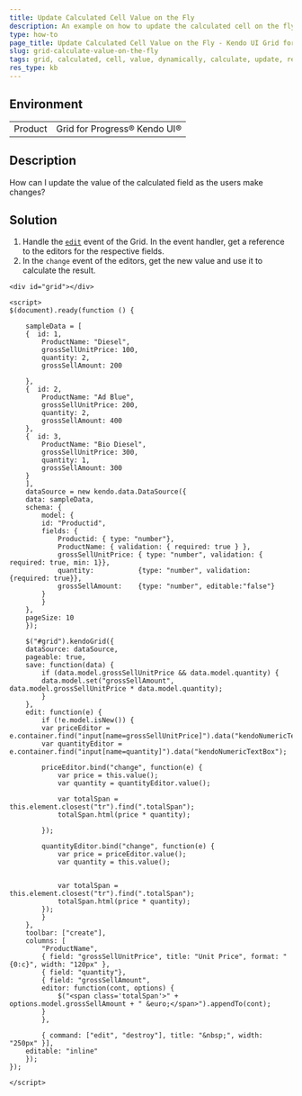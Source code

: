 ```yaml
---
title: Update Calculated Cell Value on the Fly
description: An example on how to update the calculated cell on the fly in a Kendo UI Grid.
type: how-to
page_title: Update Calculated Cell Value on the Fly - Kendo UI Grid for jQuery
slug: grid-calculate-value-on-the-fly
tags: grid, calculated, cell, value, dynamically, calculate, update, result
res_type: kb
---
```


## Environment

<table>
 <tr>
  <td>Product</td>
  <td>Grid for Progress® Kendo UI®</td>
 </tr>
</table>

## Description

How can I update the value of the calculated field as the users make changes?

## Solution

1. Handle the [`edit`](https://docs.telerik.com/kendo-ui/api/javascript/ui/grid/events/edit) event of the Grid. In the event handler, get a reference to the editors for the respective fields.
1. In the `change` event of the editors, get the new value and use it to calculate the result.

```dojo
<div id="grid"></div>

<script>
$(document).ready(function () {

    sampleData = [
    {  id: 1,
        ProductName: "Diesel",
        grossSellUnitPrice: 100,
        quantity: 2,
        grossSellAmount: 200

    },
    {  id: 2,
        ProductName: "Ad Blue",
        grossSellUnitPrice: 200,
        quantity: 2,
        grossSellAmount: 400
    },
    {  id: 3,
        ProductName: "Bio Diesel",
        grossSellUnitPrice: 300,
        quantity: 1,
        grossSellAmount: 300
    }
    ],
    dataSource = new kendo.data.DataSource({
    data: sampleData,
    schema: {
        model: {
        id: "Productid",
        fields: {
            Productid: { type: "number"},
            ProductName: { validation: { required: true } },
            grossSellUnitPrice: { type: "number", validation: { required: true, min: 1}},
            quantity: 			{type: "number", validation: {required: true}},
            grossSellAmount: 	{type: "number", editable:"false"}
        }
        }
    },
    pageSize: 10
    });

    $("#grid").kendoGrid({
    dataSource: dataSource,
    pageable: true,
    save: function(data) {
        if (data.model.grossSellUnitPrice && data.model.quantity) {
        data.model.set("grossSellAmount", data.model.grossSellUnitPrice * data.model.quantity);
        }
    },
    edit: function(e) {
        if (!e.model.isNew()) {
        var priceEditor = e.container.find("input[name=grossSellUnitPrice]").data("kendoNumericTextBox");
        var quantityEditor = e.container.find("input[name=quantity]").data("kendoNumericTextBox");

        priceEditor.bind("change", function(e) {
            var price = this.value();
            var quantity = quantityEditor.value();

            var totalSpan = this.element.closest("tr").find(".totalSpan");
            totalSpan.html(price * quantity);

        });

        quantityEditor.bind("change", function(e) {
            var price = priceEditor.value();
            var quantity = this.value();


            var totalSpan = this.element.closest("tr").find(".totalSpan");
            totalSpan.html(price * quantity);
        });
        }
    },
    toolbar: ["create"],
    columns: [
        "ProductName",
        { field: "grossSellUnitPrice", title: "Unit Price", format: "{0:c}", width: "120px" },
        { field: "quantity"},
        { field: "grossSellAmount",
        editor: function(cont, options) {
            $("<span class='totalSpan'>" + options.model.grossSellAmount + " &euro;</span>").appendTo(cont);
        }
        },

        { command: ["edit", "destroy"], title: "&nbsp;", width: "250px" }],
    editable: "inline"
    });
});

</script>
```

